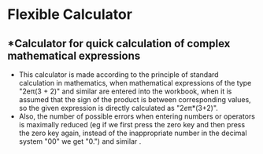# Flexible Calculator
## *Calculator for quick calculation of complex mathematical expressions
 - This calculator is made according to the principle of standard calculation 
    in mathematics, when mathematical expressions of the type "2e&pi;(3 + 2)" and similar 
    are entered into the workbook, when it is assumed that the sign of the product is 
    between corresponding values, so the given expression is directly calculated 
    as "2*e*&pi;*(3+2)".
  - Also, the number of possible errors when entering numbers or operators is maximally 
    reduced (eg if we first press the zero key and then press the zero key again, instead of 
    the inappropriate number in the decimal system "00" we get "0.") and similar .
   
